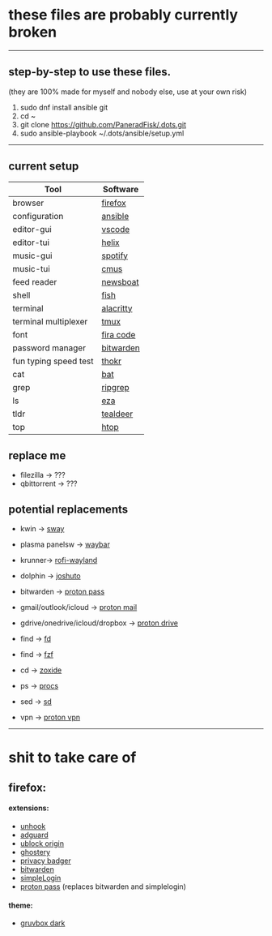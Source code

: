 # these files are probably currently broken
***


## step-by-step to use these files.
(they are 100% made for myself and nobody else, use at your own risk)
1. sudo dnf install ansible git
2. cd ~
3. git clone https://github.com/PaneradFisk/.dots.git
5. sudo ansible-playbook ~/.dots/ansible/setup.yml
***


## current setup
| Tool                     | Software                                               |
|--------------------------|--------------------------------------------------------|
| browser                  | [firefox](https://www.mozilla.org/en-US/firefox/)      |
| configuration            | [ansible](https://github.com/ansible/ansible)          |
| editor-gui               | [vscode](https://code.visualstudio.com/)               |
| editor-tui               | [helix](https://github.com/helix-editor/helix)         |
| music-gui                | [spotify](https://www.spotify.com)                     |
| music-tui                | [cmus](https://github.com/cmus/cmus)                   |
| feed reader              | [newsboat](https://github.com/newsboat/newsboat)       |
| shell                    | [fish](https://github.com/fish-shell/fish-shell)       |
| terminal                 | [alacritty](https://github.com/alacritty/alacritty)    |
| terminal multiplexer     | [tmux](https://github.com/tmux/tmux)                   |
| font                     | [fira code](https://github.com/tonsky/FiraCode)        |
| password manager         | [bitwarden](https://github.com/bitwarden)              |
| fun typing speed test    | [thokr](https://github.com/jrnxf/thokr)                |
| cat                      | [bat](https://github.com/sharkdp/bat)                  |
| grep                     | [ripgrep](https://github.com/BurntSushi/ripgrep)       |
| ls                       | [eza](https://github.com/eza-community/eza)            |
| tldr                     | [tealdeer](https://github.com/dbrgn/tealdeer)          |
| top                      | [htop](https://github.com/hishamhm/htop)               |



## replace me
- filezilla -> ???
- qbittorrent -> ???


## potential replacements
- kwin -> [sway](https://github.com/swaywm/sway)
- plasma panelsw -> [waybar](https://github.com/Alexays/Waybar)
- krunner-> [rofi-wayland](https://github.com/lbonn/rofi)
- dolphin -> [joshuto](https://github.com/kamiyaa/joshuto)
- bitwarden -> [proton pass](https://proton.me/pass)
- gmail/outlook/icloud -> [proton mail](https://proton.me/mail)
- gdrive/onedrive/icloud/dropbox -> [proton drive](https://proton.me/drive)
- find -> [fd](https://github.com/sharkdp/fd)
- find -> [fzf](https://github.com/junegunn/fzf)
- cd -> [zoxide](https://github.com/ajeetdsouza/zoxide)
- ps -> [procs](https://github.com/dalance/procs)
- sed -> [sd](https://github.com/chmln/sd)


- vpn -> [proton vpn](https://protonvpn.com/)

***
# shit to take care of
## firefox:
#### extensions:
- [unhook](https://unhook.app/)
- [adguard](https://adguard.com/en/welcome.html)
- [ublock origin](https://github.com/gorhill/uBlock#ublock-origin)
- [ghostery](https://www.ghostery.com/)
- [privacy badger](https://privacybadger.org/)
- [bitwarden](https://bitwarden.com/)
- [simpleLogin](https://simplelogin.io/)
- [proton pass](https://proton.me/pass) (replaces bitwarden and simplelogin)
#### theme:
- [gruvbox dark](https://codeberg.org/calvinchd/GruvboxDarkFirefoxTheme)

    

